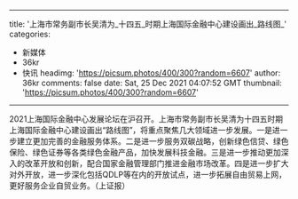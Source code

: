 
---
title: '上海市常务副市长吴清为_十四五_时期上海国际金融中心建设画出_路线图_'
categories: 
 - 新媒体
 - 36kr
 - 快讯
headimg: 'https://picsum.photos/400/300?random=6607'
author: 36kr
comments: false
date: Sat, 25 Dec 2021 04:07:52 GMT
thumbnail: 'https://picsum.photos/400/300?random=6607'
---

<div>   
2021上海国际金融中心发展论坛在沪召开。上海市常务副市长吴清为十四五时期上海国际金融中心建设画出“路线图”，将重点聚焦几大领域进一步发展。一是进一步建立更加完善的金融服务体系。二是进一步服务双碳战略，创新绿色信贷、绿色保险、绿色证券等各类绿色金融产品，加快发展科技金融。三是进一步推动更加深入的改革开放和创新，配合国家金融管理部门推进金融市场改革。四是进一步扩大对外开放，进一步深化包括QDLP等在内的开放试点，进一步拓展自由贸易上网，更好服务企业自贸业务。（上证报）  
</div>
            